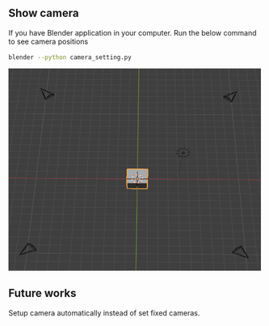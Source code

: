 ## Show camera

If you have Blender application in your computer. Run the below command to see camera positions

```bash
blender --python camera_setting.py
```

<img alt="camera_position.png" height="400" src="../../assets/images/camera_position.png" width="500"/>

## Future works

Setup camera automatically instead of set fixed cameras.